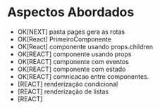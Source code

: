 # Aspectos Abordados



- OK[NEXT] pasta pages gera as rotas
- OK[React]  PrimeiroComponente
- OK[React] componente usando props.children 
- OK[REACT] componente usando props
- OK[REACT] componente com eventos
- OK[REACT] componente com estado
- OK[REACT] comnicacao entre componentes.
- [REACT] renderização condicional
- [REACT] renderização de listas
- [REACT]